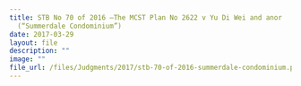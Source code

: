 ```yaml
---
title: STB No 70 of 2016 –The MCST Plan No 2622 v Yu Di Wei and anor
  (“Summerdale Condominium”)
date: 2017-03-29
layout: file
description: ""
image: ""
file_url: /files/Judgments/2017/stb-70-of-2016-summerdale-condominium.pdf
---
```

